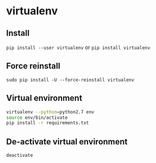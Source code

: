 # virtualenv

## Install
`pip install --user virtualenv` or `pip install virtualenv`

## Force reinstall
`sudo pip install -U --force-reinstall virtualenv`

## Virtual environment
```bash
virtualenv --python=python2.7 env
source env/bin/activate
pip install -r requirements.txt
```

## De-activate virtual environment
`deactivate`
